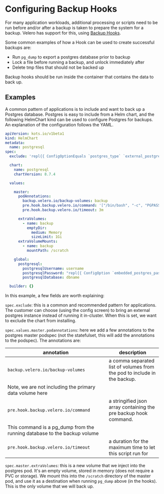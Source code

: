 # Configuring Backup Hooks

For many application workloads, additional processing or scripts need to be run before and/or after a backup is taken to prepare the system for a backup.
Velero has support for this, using [Backup Hooks](https://velero.io/docs/v1.9/backup-hooks/).

Some common examples of how a Hook can be used to create successful backups are:
- Run `pg_dump` to export a postgres database prior to backup
- Lock a file before running a backup, and unlock immediately after
- Delete tmp files that should not be backed up

Backup hooks should be run inside the container that contains the data to back up.

## Examples
A common pattern of applications is to include and want to back up a Postgres database.
Postgres is easy to include from a Helm chart, and the following HelmChart kind can be used to configure Postgres for backups. An explanation of the configuration follows the YAML.

```yaml
apiVersion: kots.io/v1beta1
kind: HelmChart
metadata:
  name: postgresql
spec:
  exclude: 'repl{{ ConfigOptionEquals `postgres_type` `external_postgres` }}'

  chart:
    name: postgresql
    chartVersion: 8.7.4

  values:

    master:
      podAnnotations:
        backup.velero.io/backup-volumes: backup
        pre.hook.backup.velero.io/command: '["/bin/bash", "-c", "PGPASSWORD=$POSTGRES_PASSWORD pg_dump -U username -d dbname -h 127.0.0.1 > /scratch/backup.sql"]'
        pre.hook.backup.velero.io/timeout: 3m

      extraVolumes:
        - name: backup
          emptyDir:
            medium: Memory
            sizeLimit: 1Gi
      extraVolumeMounts:
        - name: backup
          mountPath: /scratch

    global:
      postgresql:
        postgresqlUsername: username
        postgresqlPassword: "repl{{ ConfigOption `embedded_postgres_password` }}"
        postgresqlDatabase: dbname

  builder: {}

```

In this example, a few fields are worth explaining:

`spec.exclude`: this is a common and recommended pattern for applications.
The customer can choose (using the config screen) to bring an external postgres instance instead of running it in-cluster.
When this is set, we want to exclude the chart from installing.

`spec.values.master.podannotations`: here we add a few annotations to the postgres master podspec (not the statefulset, this will add the annotations to the podspec).
The annotations are:

| annotation | description |
|------------|-------------|
| `backup.velero.io/backup-volumes` | a comma separated list of volumes from the pod to include in the backup.
Note, we are not including the primary data volume here |
| `pre.hook.backup.velero.io/command` | a stringified json array containing the pre backup hook command.
This command is a pg_dump from the running database to the backup volume |
| `pre.hook.backup.velero.io/timeout` | a duration for the maximum time to let this script run for |

`spec.master.extraVolumes`: this is a new volume that we inject into the postgres pod. It's an empty volume, stored in memory (does not require a PVC or storage).
We mount this into the `/scratch` directory of the master pod, and use it as a destination when running `pg_dump` above (in the hooks).
This is the only volume that we will back up.
